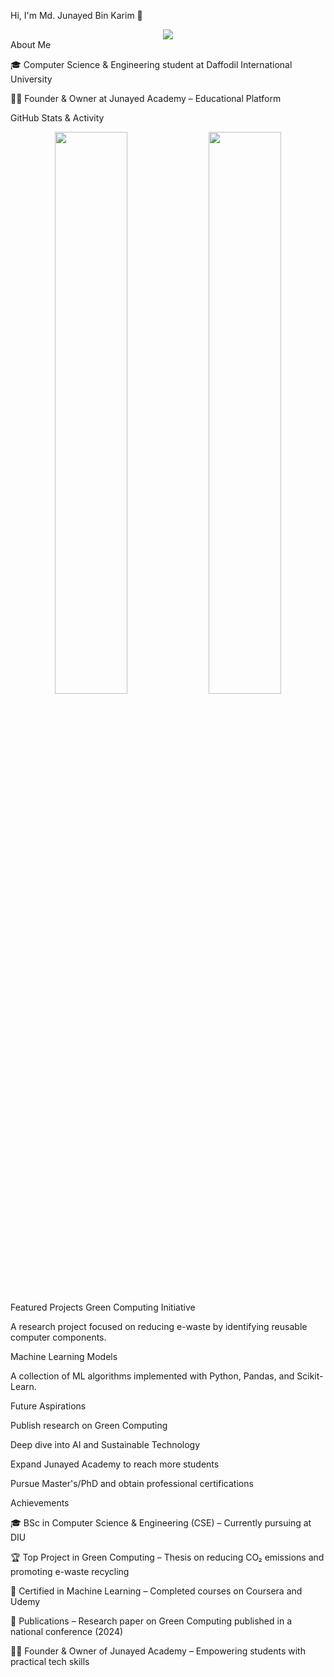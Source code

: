 Hi, I'm Md. Junayed Bin Karim 👋
<div align="center"> <img src="https://readme-typing-svg.herokuapp.com?font=Fira+Code&size=24&duration=4000&pause=1000&color=36BCF7&center=true&vCenter=true&width=600&lines=Welcome+to+my+GitHub+Profile!;CSE+Student+at+DIU;Founder+%26+Owner+at+Junayed+Academy;Passionate+about+ML,+DL+%26+Green+Computing"> </div>
About Me

🎓 Computer Science & Engineering student at Daffodil International University

👨‍💼 Founder & Owner at Junayed Academy – Educational Platform

GitHub Stats & Activity
<div align="center"> <img src="https://github-readme-stats.vercel.app/api?username=Junayed-Bin-Karim&show_icons=true&theme=radical&hide_border=true" width="48%" /> <img src="https://github-readme-streak-stats.herokuapp.com/?user=Junayed-Bin-Karim&theme=radical&hide_border=true" width="48%" /> </div>
Featured Projects
Green Computing Initiative

A research project focused on reducing e-waste by identifying reusable computer components.

Machine Learning Models

A collection of ML algorithms implemented with Python, Pandas, and Scikit-Learn.

Future Aspirations

Publish research on Green Computing

Deep dive into AI and Sustainable Technology

Expand Junayed Academy to reach more students

Pursue Master's/PhD and obtain professional certifications

Achievements

🎓 BSc in Computer Science & Engineering (CSE) – Currently pursuing at DIU

🏆 Top Project in Green Computing – Thesis on reducing CO₂ emissions and promoting e-waste recycling

📜 Certified in Machine Learning – Completed courses on Coursera
 and Udemy

📝 Publications – Research paper on Green Computing published in a national conference (2024)

👨‍🏫 Founder & Owner of Junayed Academy – Empowering students with practical tech skills
